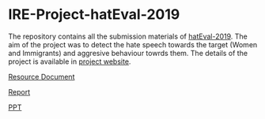 # IRE-Project-hatEval-2019
The repository contains all the submission materials of [hatEval-2019](https://competitions.codalab.org/competitions/19935). The aim of the project was to detect the hate speech towards the target (Women and Immigrants) and aggresive behaviour towrds them. The details of the project is available in [project website](https://ash0904.github.io/IRE-Project-hatEval-2019/).

[Resource Document](https://docs.google.com/document/d/1wKidmIkbNhfa_5swKL0XhZh24O68V3xxuKVHVrMwJVM/edit)

[Report](https://docs.google.com/document/d/11BiV8JceusuAu4oxQS3dF-6KFdXlQg-w-jbZJiMngHo/edit?usp=sharing)

[PPT](https://docs.google.com/presentation/d/10Q_plGapn0AuLIuTYmZMvMjBju2GhYVCxOWcKBs4oYQ/edit?fbclid=IwAR0qcB3yePUySBIon2UV8lwA4rezuwMmdAnf2OPNfPmOQxtpa3dqaBtTyW0#slide=id.g1f87997393_0_782)